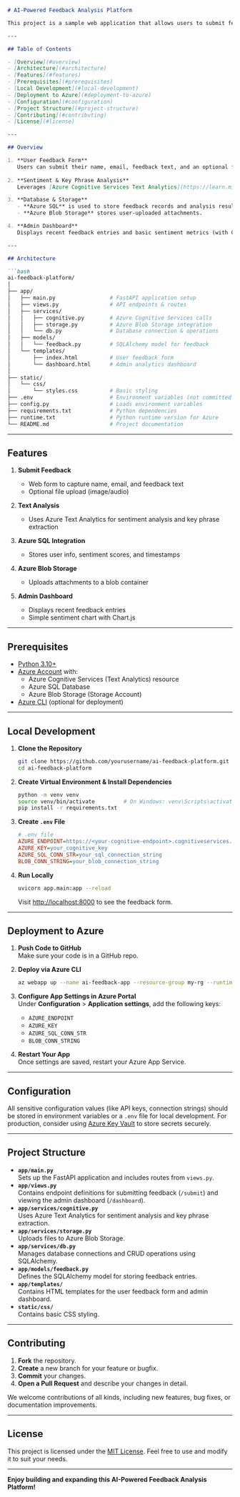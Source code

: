 ```markdown
# AI-Powered Feedback Analysis Platform

This project is a sample web application that allows users to submit feedback (text, images, audio), analyzes the feedback using **Azure Cognitive Services**, and stores both the raw feedback and analysis results in **Azure SQL Database**. Attachments (images/audio) are stored in **Azure Blob Storage**. An **Admin Dashboard** displays recent feedback and basic sentiment trends.

---

## Table of Contents

- [Overview](#overview)
- [Architecture](#architecture)
- [Features](#features)
- [Prerequisites](#prerequisites)
- [Local Development](#local-development)
- [Deployment to Azure](#deployment-to-azure)
- [Configuration](#configuration)
- [Project Structure](#project-structure)
- [Contributing](#contributing)
- [License](#license)

---

## Overview

1. **User Feedback Form**  
   Users can submit their name, email, feedback text, and an optional file (image/audio).
   
2. **Sentiment & Key Phrase Analysis**  
   Leverages [Azure Cognitive Services Text Analytics](https://learn.microsoft.com/en-us/azure/cognitive-services/text-analytics/) to determine sentiment and extract key phrases.

3. **Database & Storage**  
   - **Azure SQL** is used to store feedback records and analysis results.  
   - **Azure Blob Storage** stores user-uploaded attachments.  

4. **Admin Dashboard**  
   Displays recent feedback entries and basic sentiment metrics (with Chart.js).

---

## Architecture

```bash
ai-feedback-platform/
│
├── app/
│   ├── main.py                 # FastAPI application setup
│   ├── views.py                # API endpoints & routes
│   ├── services/
│   │   ├── cognitive.py        # Azure Cognitive Services calls
│   │   ├── storage.py          # Azure Blob Storage integration
│   │   └── db.py               # Database connection & operations
│   ├── models/
│   │   └── feedback.py         # SQLAlchemy model for feedback
│   └── templates/
│       ├── index.html          # User feedback form
│       └── dashboard.html      # Admin analytics dashboard
│
├── static/
│   └── css/
│       └── styles.css          # Basic styling
├── .env                        # Environment variables (not committed to source)
├── config.py                   # Loads environment variables
├── requirements.txt            # Python dependencies
├── runtime.txt                 # Python runtime version for Azure
└── README.md                   # Project documentation
```

---

## Features

1. **Submit Feedback**  
   - Web form to capture name, email, and feedback text  
   - Optional file upload (image/audio)  

2. **Text Analysis**  
   - Uses Azure Text Analytics for sentiment analysis and key phrase extraction  

3. **Azure SQL Integration**  
   - Stores user info, sentiment scores, and timestamps  

4. **Azure Blob Storage**  
   - Uploads attachments to a blob container  

5. **Admin Dashboard**  
   - Displays recent feedback entries  
   - Simple sentiment chart with Chart.js  

---

## Prerequisites

- [Python 3.10+](https://www.python.org/downloads/)
- [Azure Account](https://azure.microsoft.com/en-us/free/) with:
  - Azure Cognitive Services (Text Analytics) resource
  - Azure SQL Database
  - Azure Blob Storage (Storage Account)
- [Azure CLI](https://learn.microsoft.com/en-us/cli/azure/install-azure-cli) (optional for deployment)

---

## Local Development

1. **Clone the Repository**

   ```bash
   git clone https://github.com/yourusername/ai-feedback-platform.git
   cd ai-feedback-platform
   ```

2. **Create Virtual Environment & Install Dependencies**

   ```bash
   python -m venv venv
   source venv/bin/activate         # On Windows: venv\Scripts\activate
   pip install -r requirements.txt
   ```

3. **Create `.env` File**

   ```ini
   # .env file
   AZURE_ENDPOINT=https://<your-cognitive-endpoint>.cognitiveservices.azure.com/
   AZURE_KEY=your_cognitive_key
   AZURE_SQL_CONN_STR=your_sql_connection_string
   BLOB_CONN_STRING=your_blob_connection_string
   ```

4. **Run Locally**

   ```bash
   uvicorn app.main:app --reload
   ```

   Visit [http://localhost:8000](http://localhost:8000) to see the feedback form.

---

## Deployment to Azure

1. **Push Code to GitHub**  
   Make sure your code is in a GitHub repo.

2. **Deploy via Azure CLI**  
   ```bash
   az webapp up --name ai-feedback-app --resource-group my-rg --runtime "PYTHON|3.10"
   ```

3. **Configure App Settings in Azure Portal**  
   Under **Configuration** > **Application settings**, add the following keys:
   - `AZURE_ENDPOINT`
   - `AZURE_KEY`
   - `AZURE_SQL_CONN_STR`
   - `BLOB_CONN_STRING`

4. **Restart Your App**  
   Once settings are saved, restart your Azure App Service.

---

## Configuration

All sensitive configuration values (like API keys, connection strings) should be stored in environment variables or a `.env` file for local development. For production, consider using [Azure Key Vault](https://learn.microsoft.com/en-us/azure/key-vault/general/) to store secrets securely.

---

## Project Structure

- **`app/main.py`**  
  Sets up the FastAPI application and includes routes from `views.py`.
- **`app/views.py`**  
  Contains endpoint definitions for submitting feedback (`/submit`) and viewing the admin dashboard (`/dashboard`).
- **`app/services/cognitive.py`**  
  Uses Azure Text Analytics for sentiment analysis and key phrase extraction.
- **`app/services/storage.py`**  
  Uploads files to Azure Blob Storage.
- **`app/services/db.py`**  
  Manages database connections and CRUD operations using SQLAlchemy.
- **`app/models/feedback.py`**  
  Defines the SQLAlchemy model for storing feedback entries.
- **`app/templates/`**  
  Contains HTML templates for the user feedback form and admin dashboard.
- **`static/css/`**  
  Contains basic CSS styling.

---

## Contributing

1. **Fork** the repository.  
2. **Create** a new branch for your feature or bugfix.  
3. **Commit** your changes.  
4. **Open a Pull Request** and describe your changes in detail.

We welcome contributions of all kinds, including new features, bug fixes, or documentation improvements.

---

## License

This project is licensed under the [MIT License](https://opensource.org/licenses/MIT). Feel free to use and modify it to suit your needs.

---

**Enjoy building and expanding this AI-Powered Feedback Analysis Platform!**
```"# ai-powered-feedback-analysis-platform" 
